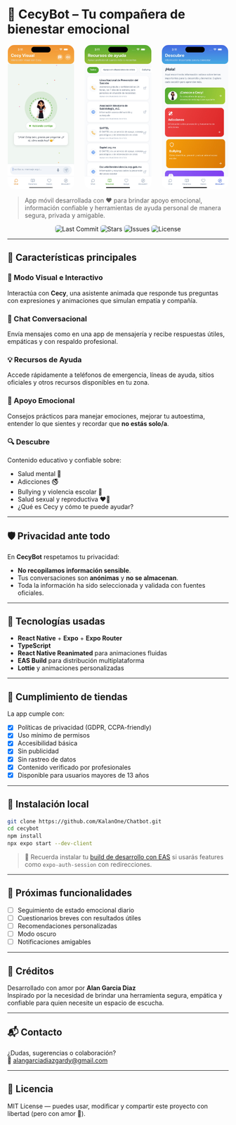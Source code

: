 # 💚 CecyBot – Tu compañera de bienestar emocional

<p align="center">
  <img src="ScreenShots/IPhone%20Visual%20Mode%20Talking.jpeg" alt="Chat visual" width="30%" style="border-radius: 15px; margin-right: 10px;" />
  <img src="ScreenShots/IPhone%20Resources.jpeg" alt="Recursos de ayuda" width="30%" style="border-radius: 15px; margin: 0 10px;" />
  <img src="ScreenShots/IPhone%20Discover.jpeg" alt="Descubrir" width="30%" style="border-radius: 15px; margin-left: 10px;" />
</p>

> App móvil desarrollada con ❤️ para brindar apoyo emocional, información confiable y herramientas de ayuda personal de manera segura, privada y amigable.

<div align="center">
  <img src="https://img.shields.io/github/last-commit/KalanOne/Chatbot?color=4ade80&label=Last%20Commit&style=flat-square" alt="Last Commit" style="border-radius:5px" />
  <img src="https://img.shields.io/github/stars/KalanOne/Chatbot?style=flat-square&color=facc15" alt="Stars" style="border-radius:5px" />
  <img src="https://img.shields.io/github/issues/KalanOne/Chatbot?style=flat-square&color=ef4444" alt="Issues" style="border-radius:5px" />
  <img src="https://img.shields.io/github/license/KalanOne/Chatbot?style=flat-square&color=6366f1" alt="License" style="border-radius:5px" />
</div>

---

## 🌟 Características principales

### 🧠 Modo Visual e Interactivo
Interactúa con **Cecy**, una asistente animada que responde tus preguntas con expresiones y animaciones que simulan empatía y compañía.

### 💬 Chat Conversacional
Envía mensajes como en una app de mensajería y recibe respuestas útiles, empáticas y con respaldo profesional.

### 💡 Recursos de Ayuda
Accede rápidamente a teléfonos de emergencia, líneas de ayuda, sitios oficiales y otros recursos disponibles en tu zona.

### 🌱 Apoyo Emocional
Consejos prácticos para manejar emociones, mejorar tu autoestima, entender lo que sientes y recordar que **no estás solo/a**.

### 🔍 Descubre
Contenido educativo y confiable sobre:
- Salud mental 🧠
- Adicciones 🚭
- Bullying y violencia escolar 🚨
- Salud sexual y reproductiva ❤️‍🔥
- ¿Qué es Cecy y cómo te puede ayudar?

---

## 🛡️ Privacidad ante todo

En **CecyBot** respetamos tu privacidad:
- **No recopilamos información sensible**.
- Tus conversaciones son **anónimas** y **no se almacenan**.
- Toda la información ha sido seleccionada y validada con fuentes oficiales.

---

## 🚀 Tecnologías usadas

- **React Native** + **Expo** + **Expo Router**
- **TypeScript**
- **React Native Reanimated** para animaciones fluidas
- **EAS Build** para distribución multiplataforma
- **Lottie** y animaciones personalizadas

---

## 🔐 Cumplimiento de tiendas

La app cumple con:
- [x] Políticas de privacidad (GDPR, CCPA-friendly)
- [x] Uso mínimo de permisos
- [x] Accesibilidad básica
- [x] Sin publicidad
- [x] Sin rastreo de datos
- [x] Contenido verificado por profesionales
- [x] Disponible para usuarios mayores de 13 años

---

## 🔧 Instalación local

```bash
git clone https://github.com/KalanOne/Chatbot.git
cd cecybot
npm install
npx expo start --dev-client
```

> 📱 Recuerda instalar tu [build de desarrollo con EAS](https://docs.expo.dev/development/introduction/) si usarás features como `expo-auth-session` con redirecciones.

---

## 🌈 Próximas funcionalidades

- [ ] Seguimiento de estado emocional diario
- [ ] Cuestionarios breves con resultados útiles
- [ ] Recomendaciones personalizadas
- [ ] Modo oscuro
- [ ] Notificaciones amigables

---

## 🤝 Créditos

Desarrollado con amor por **Alan Garcia Diaz**  
Inspirado por la necesidad de brindar una herramienta segura, empática y confiable para quien necesite un espacio de escucha.

---

## 📬 Contacto

¿Dudas, sugerencias o colaboración?  
📧 [alangarciadiazgardy@gmail.com](mailto:alangarciadiazgardy@gmail.com)

---

## 📄 Licencia

MIT License — puedes usar, modificar y compartir este proyecto con libertad (pero con amor 💚).